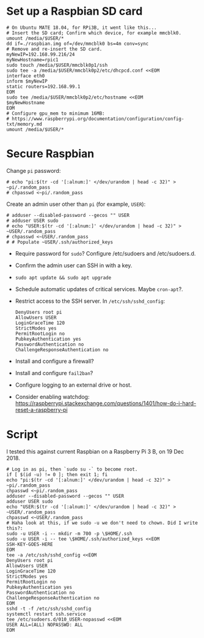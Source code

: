 # Set up a Raspbian SD card

```
# On Ubuntu MATE 18.04, for RPi3B, it went like this...
# Insert the SD card; Confirm which device, for example mmcblk0.
umount /media/$USER/*
dd if=./raspbian.img of=/dev/mmcblk0 bs=4m conv=sync
# Remove and re-insert the SD card.
myNewIP=192.168.99.216/24
myNewHostname=rpic1
sudo touch /media/$USER/mmcblk0p1/ssh
sudo tee -a /media/$USER/mmcblk0p2/etc/dhcpcd.conf <<EOM
interface eth0
inform $myNewIP
static routers=192.168.99.1
EOM
sudo tee /media/$USER/mmcblk0p2/etc/hostname <<EOM
$myNewHostname
EOM
# Configure gpu_mem to minimum 16MB:
# https://www.raspberrypi.org/documentation/configuration/config-txt/memory.md
umount /media/$USER/*
```

# Secure Raspbian

Change `pi` password:

    # echo "pi:$(tr -cd '[:alnum:]' </dev/urandom | head -c 32)" > ~pi/.random_pass
    # chpasswd <~pi/.random_pass

Create an admin user other than `pi` (for example, `USER`):

    # adduser --disabled-password --gecos "" USER
    # adduser USER sudo
    # echo "USER:$(tr -cd '[:alnum:]' </dev/urandom | head -c 32)" > ~USER/.random_pass
    # chpasswd <~USER/.random_pass
    # # Populate ~USER/.ssh/authorized_keys

- Require password for `sudo`? Configure /etc/sudoers and /etc/sudoers.d.
- Confirm the admin user can SSH in with a key.
- `sudo apt update && sudo apt upgrade`
- Schedule automatic updates of critical services. Maybe `cron-apt`?.
- Restrict access to the SSH server. In `/etc/ssh/sshd_config`:

    ```
    DenyUsers root pi
    AllowUsers USER
    LoginGraceTime 120
    StrictModes yes
    PermitRootLogin no
    PubkeyAuthentication yes
    PasswordAuthentication no
    ChallengeResponseAuthentication no
    ```

- Install and configure a firewall?
- Install and configure `fail2ban`?
- Configure logging to an external drive or host.
- Consider enabling watchdog:
    https://raspberrypi.stackexchange.com/questions/1401/how-do-i-hard-reset-a-raspberry-pi


# Script

I tested this against current Raspbian on a Raspberry Pi 3 B, on 19 Dec 2018.

```
# Log in as pi, then `sudo su -` to become root.
if [ $(id -u) != 0 ]; then exit 1; fi
echo "pi:$(tr -cd '[:alnum:]' </dev/urandom | head -c 32)" > ~pi/.random_pass
chpasswd <~pi/.random_pass
adduser --disabled-password --gecos "" USER
adduser USER sudo
echo "USER:$(tr -cd '[:alnum:]' </dev/urandom | head -c 32)" > ~USER/.random_pass
chpasswd <~USER/.random_pass
# Haha look at this, if we sudo -u we don't need to chown. Did I write this?:
sudo -u USER -i -- mkdir -m 700 -p \$HOME/.ssh
sudo -u USER -i -- tee \$HOME/.ssh/authorized_keys <<EOM
SSH-KEY-GOES-HERE
EOM
tee -a /etc/ssh/sshd_config <<EOM
DenyUsers root pi
AllowUsers USER
LoginGraceTime 120
StrictModes yes
PermitRootLogin no
PubkeyAuthentication yes
PasswordAuthentication no
ChallengeResponseAuthentication no
EOM
sshd -t -f /etc/ssh/sshd_config
systemctl restart ssh.service
tee /etc/sudoers.d/010_USER-nopasswd <<EOM
USER ALL=(ALL) NOPASSWD: ALL
EOM
```
